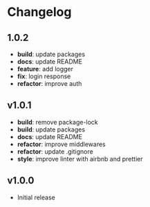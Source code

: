 # Changelog

## 1.0.2

- **build**: update packages
- **docs**: update README
- **feature**: add logger
- **fix**: login response
- **refactor**: improve auth

## v1.0.1

- **build**: remove package-lock
- **build**: update packages
- **docs**: update README
- **refactor**: improve middlewares
- **refactor**: update .gitignore
- **style**: improve linter with airbnb and prettier

## v1.0.0

- Initial release
